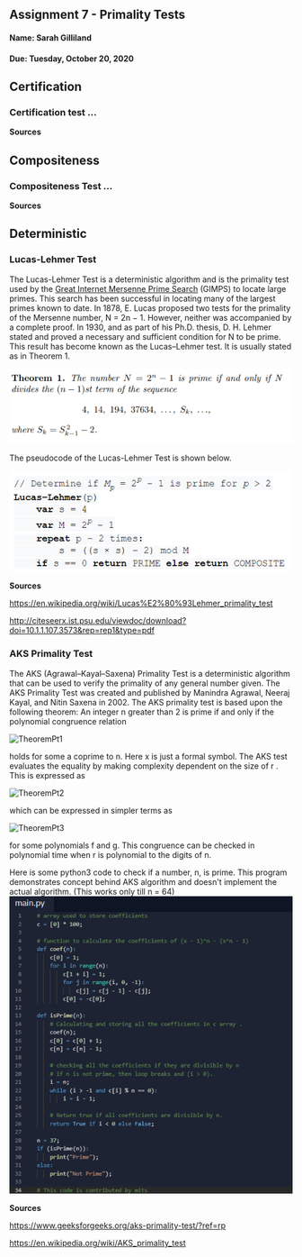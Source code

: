 ## Assignment 7 - Primality Tests
#### Name: Sarah Gilliland
#### Due: Tuesday, October 20, 2020

## Certification
### Certification test ...
__Sources__

## Compositeness
### Compositeness Test ...
__Sources__


## Deterministic
### Lucas-Lehmer Test
The Lucas-Lehmer Test is a deterministic algorithm and is the primality test used by the
[Great Internet Mersenne Prime Search](https://en.wikipedia.org/wiki/Great_Internet_Mersenne_Prime_Search) (GIMPS) to locate large primes. 
This search has been successful in locating many of the largest primes known to date.
In 1878, E. Lucas proposed two tests for the primality of the Mersenne number, N = 2n − 1. 
However, neither was accompanied by a complete proof. In 1930, and as part of his Ph.D. thesis, 
D. H. Lehmer stated and proved a necessary and sufficient condition for N to be prime. 
This result has become known as the Lucas–Lehmer test. It is usually stated as in Theorem 1.

![Theorem](/Images/2020-10-20.png)

The pseudocode of the Lucas-Lehmer Test is shown below.

![Pseudocode](/Images/PseudoCodeLLT.png)

__Sources__

https://en.wikipedia.org/wiki/Lucas%E2%80%93Lehmer_primality_test 

http://citeseerx.ist.psu.edu/viewdoc/download?doi=10.1.1.107.3573&rep=rep1&type=pdf 



### AKS Primality Test
The AKS (Agrawal–Kayal–Saxena) Primality Test is a deterministic algorithm that can be used to verify the primality of any general number given. 
The AKS Primality Test was created and published by Manindra Agrawal, Neeraj Kayal, and Nitin Saxena in 2002.
The AKS primality test is based upon the following theorem: An integer n greater than 2 is prime if and only if the polynomial congruence relation 

![TheoremPt1](https://www.geeksforgeeks.org/wp-content/ql-cache/quicklatex.com-2a71ba1e4c187329dbf2eb5ed2baf765_l3.svg) 

holds for some a coprime to n. Here x is just a formal symbol. 
The AKS test evaluates the equality by making complexity dependent on the size of r . This is expressed as

![TheoremPt2](https://www.geeksforgeeks.org/wp-content/ql-cache/quicklatex.com-8073198e20b3072fcccea50221cd428a_l3.svg) 

which can be expressed in simpler terms as 

![TheoremPt3](https://www.geeksforgeeks.org/wp-content/ql-cache/quicklatex.com-80cb6414a1344ccdce4e4b37042dfbe8_l3.svg) 

for some polynomials f and g.
This congruence can be checked in polynomial time when r is polynomial to the digits of n.

Here is some python3 code to check if a number, n, is prime. This program demonstrates concept behind AKS algorithm and doesn't implement the actual algorithm.
(This works only till n = 64) 
![CPPCode](/Images/AKSpython.png)

__Sources__

https://www.geeksforgeeks.org/aks-primality-test/?ref=rp 

https://en.wikipedia.org/wiki/AKS_primality_test

